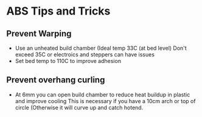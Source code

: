 # ABS Tips and Tricks
## Prevent Warping
* Use an unheated build chamber (Ideal temp 33C (at bed level) Don't exceed 35C or electroics and steppers can have issues
* Set bed temp to 110C to improve adhesion
## Prevent overhang curling
* At 6mm you can open build chamber to reduce heat buildup in plastic and improve cooling
   This is necessary if you have a 10cm arch or top of circle (Otherwise it will curve up and catch hotend.
<!--stackedit_data:
eyJoaXN0b3J5IjpbLTEzNTAwNzMyMDIsOTk0NDczOTg5LC05OT
ExMzUwMzBdfQ==
-->